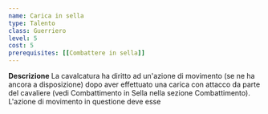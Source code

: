 ```yaml
---
name: Carica in sella
type: Talento
class: Guerriero
level: 5
cost: 5
prerequisites: [[Combattere in sella]]
---
```


**Descrizione**
La cavalcatura ha diritto ad un'azione di movimento (se ne ha ancora a
disposizione) dopo aver effettuato una carica con attacco da parte del cavaliere
(vedi Combattimento in Sella nella sezione Combattimento). L'azione di movimento
in questione deve esse